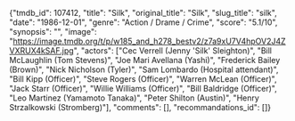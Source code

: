 {"tmdb_id": 107412, "title": "Silk", "original_title": "Silk", "slug_title": "silk", "date": "1986-12-01", "genre": "Action / Drame / Crime", "score": "5.1/10", "synopsis": "", "image": "https://image.tmdb.org/t/p/w185_and_h278_bestv2/z7a9xU7V4hpOV2J4ZVXRUX4kSAF.jpg", "actors": ["Cec Verrell (Jenny 'Silk' Sleighton)", "Bill McLaughlin (Tom Stevens)", "Joe Mari Avellana (Yashi)", "Frederick Bailey (Brown)", "Nick Nicholson (Tyler)", "Sam Lombardo (Hospital attendant)", "Bill Kipp (Officer)", "Steve Rogers (Officer)", "Warren McLean (Officer)", "Jack Starr (Officer)", "Willie Williams (Officer)", "Bill Baldridge (Officer)", "Leo Martinez (Yamamoto Tanaka)", "Peter Shilton (Austin)", "Henry Strzalkowski (Stromberg)"], "comments": [], "recommandations_id": []}